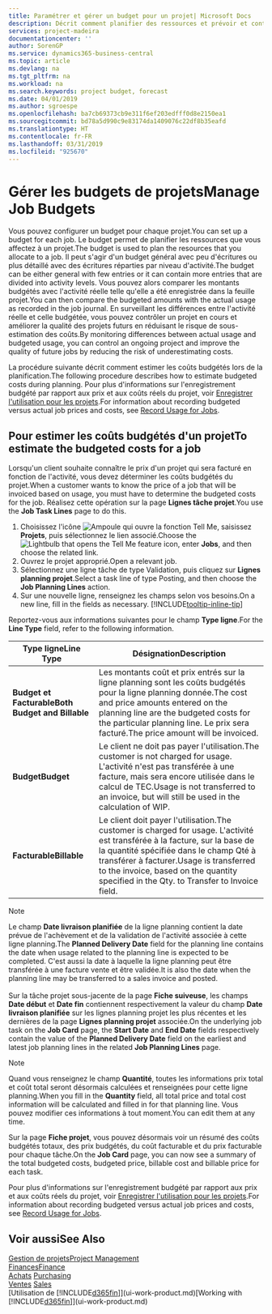 ```yaml
---
title: Paramétrer et gérer un budget pour un projet| Microsoft Docs
description: Décrit comment planifier des ressources et prévoir et contrôler les coûts d'un projet en définissant un budget pour chaque projet.
services: project-madeira
documentationcenter: ''
author: SorenGP
ms.service: dynamics365-business-central
ms.topic: article
ms.devlang: na
ms.tgt_pltfrm: na
ms.workload: na
ms.search.keywords: project budget, forecast
ms.date: 04/01/2019
ms.author: sgroespe
ms.openlocfilehash: ba7cb69373cb9e311f6ef203edfff0d8e2150ea1
ms.sourcegitcommit: bd78a5d990c9e83174da1409076c22df8b35eafd
ms.translationtype: HT
ms.contentlocale: fr-FR
ms.lasthandoff: 03/31/2019
ms.locfileid: "925670"
---
```

# <a name="manage-job-budgets"></a><span data-ttu-id="831b1-103">Gérer les budgets de projets</span><span class="sxs-lookup"><span data-stu-id="831b1-103">Manage Job Budgets</span></span>
<span data-ttu-id="831b1-104">Vous pouvez configurer un budget pour chaque projet.</span><span class="sxs-lookup"><span data-stu-id="831b1-104">You can set up a budget for each job.</span></span> <span data-ttu-id="831b1-105">Le budget permet de planifier les ressources que vous affectez à un projet.</span><span class="sxs-lookup"><span data-stu-id="831b1-105">The budget is used to plan the resources that you allocate to a job.</span></span> <span data-ttu-id="831b1-106">Il peut s'agir d'un budget général avec peu d'écritures ou plus détaillé avec des écritures réparties par niveau d'activité.</span><span class="sxs-lookup"><span data-stu-id="831b1-106">The budget can be either general with few entries or it can contain more entries that are divided into activity levels.</span></span> <span data-ttu-id="831b1-107">Vous pouvez alors comparer les montants budgétés avec l'activité réelle telle qu'elle a été enregistrée dans la feuille projet.</span><span class="sxs-lookup"><span data-stu-id="831b1-107">You can then compare the budgeted amounts with the actual usage as recorded in the job journal.</span></span> <span data-ttu-id="831b1-108">En surveillant les différences entre l'activité réelle et celle budgétée, vous pouvez contrôler un projet en cours et améliorer la qualité des projets futurs en réduisant le risque de sous-estimation des coûts.</span><span class="sxs-lookup"><span data-stu-id="831b1-108">By monitoring differences between actual usage and budgeted usage, you can control an ongoing project and improve the quality of future jobs by reducing the risk of underestimating costs.</span></span>

<span data-ttu-id="831b1-109">La procédure suivante décrit comment estimer les coûts budgétés lors de la planification.</span><span class="sxs-lookup"><span data-stu-id="831b1-109">The following procedure describes how to estimate budgeted costs during planning.</span></span> <span data-ttu-id="831b1-110">Pour plus d'informations sur l'enregistrement budgété par rapport aux prix et aux coûts réels du projet, voir [Enregistrer l'utilisation pour les projets](projects-how-record-job-usage.md).</span><span class="sxs-lookup"><span data-stu-id="831b1-110">For information about recording budgeted versus actual job prices and costs, see [Record Usage for Jobs](projects-how-record-job-usage.md).</span></span>  

## <a name="JobBudgetCosts"></a> <span data-ttu-id="831b1-111">Pour estimer les coûts budgétés d'un projet</span><span class="sxs-lookup"><span data-stu-id="831b1-111">To estimate the budgeted costs for a job</span></span>
<span data-ttu-id="831b1-112">Lorsqu'un client souhaite connaître le prix d'un projet qui sera facturé en fonction de l'activité, vous devez déterminer les coûts budgétés du projet.</span><span class="sxs-lookup"><span data-stu-id="831b1-112">When a customer wants to know the price of a job that will be invoiced based on usage, you must have to determine the budgeted costs for the job.</span></span> <span data-ttu-id="831b1-113">Réalisez cette opération sur la page **Lignes tâche projet**.</span><span class="sxs-lookup"><span data-stu-id="831b1-113">You use the **Job Task Lines** page to do this.</span></span>

1. <span data-ttu-id="831b1-114">Choisissez l'icône ![Ampoule qui ouvre la fonction Tell Me](media/ui-search/search_small.png "Dites-moi ce que vous voulez faire"), saisissez **Projets**, puis sélectionnez le lien associé.</span><span class="sxs-lookup"><span data-stu-id="831b1-114">Choose the ![Lightbulb that opens the Tell Me feature](media/ui-search/search_small.png "Tell me what you want to do") icon, enter **Jobs**, and then choose the related link.</span></span>  
2. <span data-ttu-id="831b1-115">Ouvrez le projet approprié.</span><span class="sxs-lookup"><span data-stu-id="831b1-115">Open a relevant job.</span></span>
3. <span data-ttu-id="831b1-116">Sélectionnez une ligne tâche de type Validation, puis cliquez sur **Lignes planning projet**.</span><span class="sxs-lookup"><span data-stu-id="831b1-116">Select a task line of type Posting, and then choose the **Job Planning Lines** action.</span></span>
4. <span data-ttu-id="831b1-117">Sur une nouvelle ligne, renseignez les champs selon vos besoins.</span><span class="sxs-lookup"><span data-stu-id="831b1-117">On a new line, fill in the fields as necessary.</span></span> [!INCLUDE[tooltip-inline-tip](includes/tooltip-inline-tip_md.md)]   

<span data-ttu-id="831b1-118">Reportez-vous aux informations suivantes pour le champ **Type ligne**.</span><span class="sxs-lookup"><span data-stu-id="831b1-118">For the **Line Type** field, refer to the following information.</span></span>  

| <span data-ttu-id="831b1-119">Type ligne</span><span class="sxs-lookup"><span data-stu-id="831b1-119">Line Type</span></span> | <span data-ttu-id="831b1-120">Désignation</span><span class="sxs-lookup"><span data-stu-id="831b1-120">Description</span></span> |
| --- | --- |
| <span data-ttu-id="831b1-121">**Budget et Facturable**</span><span class="sxs-lookup"><span data-stu-id="831b1-121">**Both Budget and Billable**</span></span> |<span data-ttu-id="831b1-122">Les montants coût et prix entrés sur la ligne planning sont les coûts budgétés pour la ligne planning donnée.</span><span class="sxs-lookup"><span data-stu-id="831b1-122">The cost and price amounts entered on the planning line are the budgeted costs for the particular planning line.</span></span> <span data-ttu-id="831b1-123">Le prix sera facturé.</span><span class="sxs-lookup"><span data-stu-id="831b1-123">The price amount will be invoiced.</span></span> |
| <span data-ttu-id="831b1-124">**Budget**</span><span class="sxs-lookup"><span data-stu-id="831b1-124">**Budget**</span></span> |<span data-ttu-id="831b1-125">Le client ne doit pas payer l'utilisation.</span><span class="sxs-lookup"><span data-stu-id="831b1-125">The customer is not charged for usage.</span></span> <span data-ttu-id="831b1-126">L'activité n'est pas transférée à une facture, mais sera encore utilisée dans le calcul de TEC.</span><span class="sxs-lookup"><span data-stu-id="831b1-126">Usage is not transferred to an invoice, but will still be used in the calculation of WIP.</span></span> |
| <span data-ttu-id="831b1-127">**Facturable**</span><span class="sxs-lookup"><span data-stu-id="831b1-127">**Billable**</span></span> |<span data-ttu-id="831b1-128">Le client doit payer l'utilisation.</span><span class="sxs-lookup"><span data-stu-id="831b1-128">The customer is charged for usage.</span></span> <span data-ttu-id="831b1-129">L'activité est transférée à la facture, sur la base de la quantité spécifiée dans le champ Qté à transférer à facturer.</span><span class="sxs-lookup"><span data-stu-id="831b1-129">Usage is transferred to the invoice, based on the quantity specified in the Qty. to Transfer to Invoice field.</span></span> |

> [!NOTE]  
> <span data-ttu-id="831b1-130">Le champ **Date livraison planifiée** de la ligne planning contient la date prévue de l'achèvement et de la validation de l'activité associée à cette ligne planning.</span><span class="sxs-lookup"><span data-stu-id="831b1-130">The **Planned Delivery Date** field for the planning line contains the date when usage related to the planning line is expected to be completed.</span></span> <span data-ttu-id="831b1-131">C'est aussi la date à laquelle la ligne planning peut être transférée à une facture vente et être validée.</span><span class="sxs-lookup"><span data-stu-id="831b1-131">It is also the date when the planning line may be transferred to a sales invoice and posted.</span></span> <br /><br /> <span data-ttu-id="831b1-132">Sur la tâche projet sous-jacente de la page **Fiche suiveuse**, les champs **Date début** et **Date fin** contiennent respectivement la valeur du champ **Date livraison planifiée** sur les lignes planning projet les plus récentes et les dernières de la page **Lignes planning projet** associée.</span><span class="sxs-lookup"><span data-stu-id="831b1-132">On the underlying job task on the **Job Card** page, the **Start Date** and **End Date** fields respectively contain the value of the **Planned Delivery Date** field on the earliest and latest job planning lines in the related **Job Planning Lines** page.</span></span>

> [!NOTE]  
>   <span data-ttu-id="831b1-133">Quand vous renseignez le champ **Quantité**, toutes les informations prix total et coût total seront désormais calculées et renseignées pour cette ligne planning.</span><span class="sxs-lookup"><span data-stu-id="831b1-133">When you fill in the **Quantity** field, all total price and total cost information will be calculated and filled in for that planning line.</span></span> <span data-ttu-id="831b1-134">Vous pouvez modifier ces informations à tout moment.</span><span class="sxs-lookup"><span data-stu-id="831b1-134">You can edit them at any time.</span></span>

<span data-ttu-id="831b1-135">Sur la page **Fiche projet**, vous pouvez désormais voir un résumé des coûts budgétés totaux, des prix budgétés, du coût facturable et du prix facturable pour chaque tâche.</span><span class="sxs-lookup"><span data-stu-id="831b1-135">On the **Job Card** page, you can now see a summary of the total budgeted costs, budgeted price, billable cost and billable price for each task.</span></span>

<span data-ttu-id="831b1-136">Pour plus d'informations sur l'enregistrement budgété par rapport aux prix et aux coûts réels du projet, voir [Enregistrer l'utilisation pour les projets](projects-how-record-job-usage.md).</span><span class="sxs-lookup"><span data-stu-id="831b1-136">For information about recording budgeted versus actual job prices and costs, see [Record Usage for Jobs](projects-how-record-job-usage.md).</span></span>

## <a name="see-also"></a><span data-ttu-id="831b1-137">Voir aussi</span><span class="sxs-lookup"><span data-stu-id="831b1-137">See Also</span></span>
[<span data-ttu-id="831b1-138">Gestion de projets</span><span class="sxs-lookup"><span data-stu-id="831b1-138">Project Management</span></span>](projects-manage-projects.md)  
[<span data-ttu-id="831b1-139">Finances</span><span class="sxs-lookup"><span data-stu-id="831b1-139">Finance</span></span>](finance.md)  
<span data-ttu-id="831b1-140">[Achats](purchasing-manage-purchasing.md)       </span><span class="sxs-lookup"><span data-stu-id="831b1-140">[Purchasing](purchasing-manage-purchasing.md)       </span></span>  
<span data-ttu-id="831b1-141">[Ventes](sales-manage-sales.md)    </span><span class="sxs-lookup"><span data-stu-id="831b1-141">[Sales](sales-manage-sales.md)    </span></span>  
<span data-ttu-id="831b1-142">[Utilisation de [!INCLUDE[d365fin](includes/d365fin_md.md)]](ui-work-product.md)</span><span class="sxs-lookup"><span data-stu-id="831b1-142">[Working with [!INCLUDE[d365fin](includes/d365fin_md.md)]](ui-work-product.md)</span></span>  
